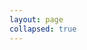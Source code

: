 ```yaml
---
layout: page
collapsed: true
---
```


<script setup>
import About from '/.vitepress/theme/components/About.vue'

</script>

<style scoped>
  /* 修改 layout 最大宽度 */
  .container {
    max-width: 90% !important;
  }
</style>


<About/>




